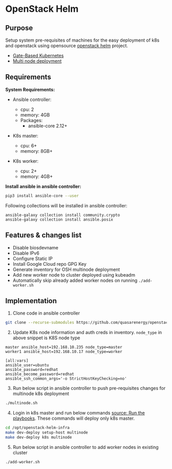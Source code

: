 # OpenStack Helm

## Purpose

Setup system pre-requisites of machines for the easy deployment of k8s and openstack using opensource [openstack helm](https://docs.openstack.org/openstack-helm/latest/) project.

* [Gate-Based Kubernetes](https://docs.openstack.org/openstack-helm/latest/install/kubernetes-gate.html)
* [Multi node deployment](https://docs.openstack.org/openstack-helm/latest/install/multinode.html)

## Requirements

**System Requirements:**
- Ansible controller:
	- cpu: 2
	- memory: 4GB
	- Packages:
		- ansible-core 2.12+

- K8s master:
	- cpu: 6+
	- memory: 8GB+ 

- K8s worker:
	- cpu: 2+
	- memory: 4GB+ 

**Install ansible in ansible controller:**

```bash
pip3 install ansible-core --user
```

Following collections will be installed in ansible controller:

```
ansible-galaxy collection install community.crypto
ansible-galaxy collection install ansible.posix
```


## Features & changes list
- Disable biosdevname
- Disable IPv6
- Configure Static IP
- Install Google Cloud repo GPG Key
- Generate inventory for OSH multinode deployment
- Add new worker node to cluster deployed using kubeadm
- Automatically skip already added worker nodes on running `./add-worker.sh`

## Implementation

1. Clone code in ansible controller
```bash
git clone --recurse-submodules https://github.com/quasarenergy/openstack-helm.git
```

2. Update K8s node information and auth creds in inventory. `node_type` in above snippet is K8S node type

```
master ansible_host=192.168.10.235 node_type=master
worker1 ansible_host=192.168.10.17 node_type=worker

[all:vars]
ansible_user=ubuntu
ansible_password=redhat
ansible_become_password=redhat
ansible_ssh_common_args='-o StrictHostKeyChecking=no'
```

3. Run below script in ansible controller to push pre-requisites changes for multinode k8s deployment
```bash
./multinode.sh
```

4. Login in k8s master and run below commands [source: Run the playbooks](https://docs.openstack.org/openstack-helm/latest/install/kubernetes-gate.html). These commands will deploy only k8s master.

```bash
cd /opt/openstack-helm-infra
make dev-deploy setup-host multinode
make dev-deploy k8s multinode
```

5. Run below script in ansible controller to add worker nodes in existing cluster
```bash
./add-worker.sh
```
